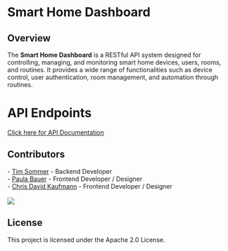 <h1 class="code-line" data-line-start=0 data-line-end=1 ><a id="Smart_Home_Dashboard_0"></a>Smart Home Dashboard</h1>
<h2 class="code-line" data-line-start=2 data-line-end=3 ><a id="Overview_2"></a>Overview</h2>
<p class="has-line-data" data-line-start="4" data-line-end="5">The <strong>Smart Home Dashboard</strong> is a RESTful API system designed for controlling, managing, and monitoring smart home devices, users, rooms, and routines. It provides a wide range of functionalities such as device control, user authentication, room management, and automation through routines.</p>
<h1 class="code-line" data-line-start=6 data-line-end=7 ><a id="API_Endpoints_6"></a>API Endpoints</h1>

<a href="openAPI.md">Click here for API Documentation</a>


<h2 class="code-line" data-line-start=303 data-line-end=304 ><a id="Contributers"></a>Contributors</h2>
- <a href="https://github.com/DrSommer20">Tim Sommer</a> - Backend Developer<br>
- <a href="https://github.com/paulib24">Paula Bauer</a> - Frontend Developer / Designer<br>
- <a href="https://github.com/Chris-laws">Chris David Kaufmann</a> - Frontend Developer / Designer<br> <br>

<a href="https://github.com/DrSommer20/SmartHomeDashboard/graphs/contributors">
  <img src="https://contrib.rocks/image?repo=DrSommer20/SmartHomeDashboard" />
</a>

<h2 class="code-line" data-line-start=303 data-line-end=304 ><a id="License"></a>License</h2>
This project is licensed under the Apache 2.0 License.
